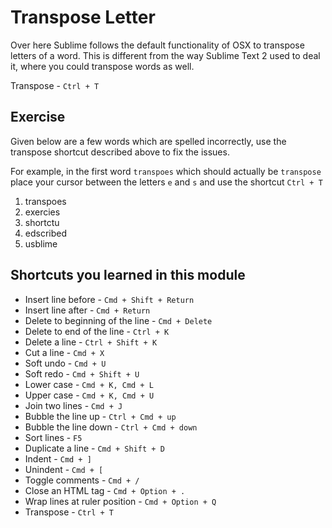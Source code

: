 Transpose Letter
=================

Over here Sublime follows the default functionality of OSX to transpose letters
of a word. This is different from the way Sublime Text 2 used to deal it, where
you could transpose words as well.

Transpose - `Ctrl + T`

Exercise
---------

Given below are a few words which are spelled incorrectly, use the transpose
shortcut described above to fix the issues.

For example, in the first word `transpoes` which should actually be `transpose`
place your cursor between the letters `e` and `s` and use the shortcut
`Ctrl + T`


1. transpoes
2. exercies
3. shortctu
4. edscribed
5. usblime

Shortcuts you learned in this module
-------------------------------------

* Insert line before - `Cmd + Shift + Return`
* Insert line after - `Cmd + Return`
* Delete to beginning of the line - `Cmd + Delete`
* Delete to end of the line - `Ctrl + K`
* Delete a line - `Ctrl + Shift + K`
* Cut a line - `Cmd + X`
* Soft undo - `Cmd + U`
* Soft redo - `Cmd + Shift + U`
* Lower case - `Cmd + K, Cmd + L`
* Upper case - `Cmd + K, Cmd + U`
* Join two lines - `Cmd + J`
* Bubble the line up - `Ctrl + Cmd + up`
* Bubble the line down - `Ctrl + Cmd + down`
* Sort lines - `F5`
* Duplicate a line - `Cmd + Shift + D`
* Indent - `Cmd + ]`
* Unindent - `Cmd + [`
* Toggle comments - `Cmd + /`
* Close an HTML tag - `Cmd + Option + .`
* Wrap lines at ruler position - `Cmd + Option + Q`
* Transpose - `Ctrl + T`